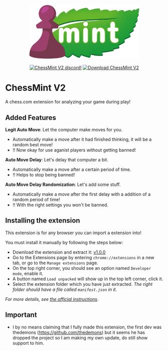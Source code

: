 <p align="center">
    <img width="350" src="/img/logo-h.png">
    <br><br>
    <a href="https://discord.gg/GX6vsEeZ6X"><img alt="ChessMint V2 discord!" src="https://img.shields.io/badge/Discord-ChessMint-0?style=flat&logo=discord"></a>
    <a href="https://github.com/BotSolver/ChessMintV2/releases"><img alt="Download ChessMint V2" src="https://img.shields.io/github/downloads/BotSolver/ChessMintV2/total?color=%2331c754&label=Download&logo=googlechrome&logoColor=%23ffffff"></a>
</p>

# ChessMint V2
A chess.com extension for analyzing your game during play!

## Added Features

**Legit Auto Move**: Let the computer make moves for you.
- Automatically make a move after it had finished thinking, it will be a random best move!
- !! Now okay for use aganist players without getting banned!

**Auto Move Delay**: Let's delay that computer a bit.
- Automatically make a move after a certain period of time.
- !! Helps to stop being banned!

**Auto Move Delay Randomization**: Let's add some stuff.
- Automatically make a move after the first delay with a addition of a random period of time!
- !! With the right settings you won't be banned.

## Installing the extension
This extension is for any browser you can import a extension into!

You must install it manually by following the steps below:

- Download the extension and extract it: [v1.0.0](https://github.com/BotSolver/ChessMintV2/releases/download/v1.4.0/ChessMintV2.zip)
- Go to the Extensions page by entering `chrome://extensions` in a new tab, or go to the `Manage extensions` page.
- On the top right corner, you should see an option named `Developer mode`, enable it.
- A button named `Load unpacked` will show up in the top left corner, click it.
- Select the extension folder which you have just extracted. *The right folder should have a file called `manifest.json` in it*.

*For more details, see [the official instructions](https://developer.chrome.com/docs/extensions/mv3/getstarted/development-basics/#load-unpacked)*.

## Important

- I by no means claiming that I fully made this extension, the first dev was thedemons (https://github.com/thedemons) but it seems he has dropped the project so I am making my own update, do still show support to him.
